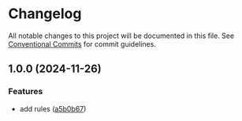 # Changelog

All notable changes to this project will be documented in this file. See [Conventional Commits](https://conventionalcommits.org) for commit guidelines.

## 1.0.0 (2024-11-26)

### Features

* add rules ([a5b0b67](https://github.com/front-factory/eslint-config/commit/a5b0b67ec46a37a394f083a334cfccf8c09cbc0c))
